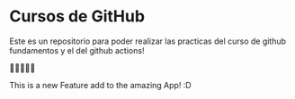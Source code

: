 # Cursos de GitHub

Este es un repositorio para poder realizar las practicas del curso de github fundamentos y el del github actions!

🎉😁🥳😂🐉

This is a new Feature add to the amazing App! :D